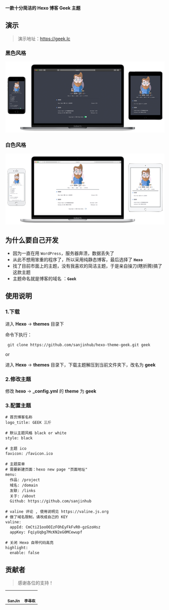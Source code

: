 **一款十分简洁的 Hexo 博客 Geek 主题**

## 演示

> 演示地址：https://geek.lc

### 黑色风格

![1.png](./imgs/1.png)

### 白色风格

![2.png](./imgs/2.png)

## 为什么要自己开发

- 因为一直在用 `WordPress`，服务器奔溃，数据丢失了
- 从此不想用笨重的程序了，所以采用纯静态博客，最后选择了 **`Hexo`**
- 找了目前市面上的主题，没有我喜欢的简洁主题，于是亲自操刀(瞎折腾)搞了这款主题
- 主题命名就是博客的域名 ：**`Geek`**

## 使用说明


### 1.下载

进入 **Hexo** -> **themes** 目录下

命令下执行：

```
 git clone https://github.com/sanjinhub/hexo-theme-geek.git geek 
```

or 

进入 **Hexo** -> **themes** 目录下，下载主题解压到当前文件夹下，改名为 **geek**


### 2.修改主题

修改 **hexo** -> **_config.yml** 的 **theme** 为 **geek**

### 3.配置主题

```
# 首页博客名称
logo_title: GEEK 三斤

# 默认主题风格 black or white
style: black

# 主题 ico
favicon: /favicon.ico

# 主题菜单
# 需要新建页面：hexo new page "页面地址"
menu:
  作品: /project
  域名: /domain
  友联: /links
  关于: /about
  Github: https://github.com/sanjinhub

# valine 评论 , 使用说明见 https://valine.js.org
# 做了域名限制，请改成自己的 KEY
valine:
  appId: CmCti21ooOOIzFOhEyFkFvR0-gzGzoHsz
  appKey: FqiyUqbg7McKN2eG0MCewupf

# 关闭 Hexo 自带代码高亮
highlight:
  enable: false
```

## 贡献者

> 感谢各位的支持！

<table>
  <tr>
    <td align="center"><a href="https://github.com/sanjinhub"><img src="https://avatars1.githubusercontent.com/u/53846155?s=460&v=4" width="100px;" alt=""/><br /><sub><b>SanJin</b></sub></a></td>
    <td align="center"><a href="https://github.com/li-xunhuan"><img src="https://avatars2.githubusercontent.com/u/10476982?s=460&v=4" width="100px;" alt=""/><br /><sub><b>李寻欢</b></sub></a></td>
  </tr>
</table>